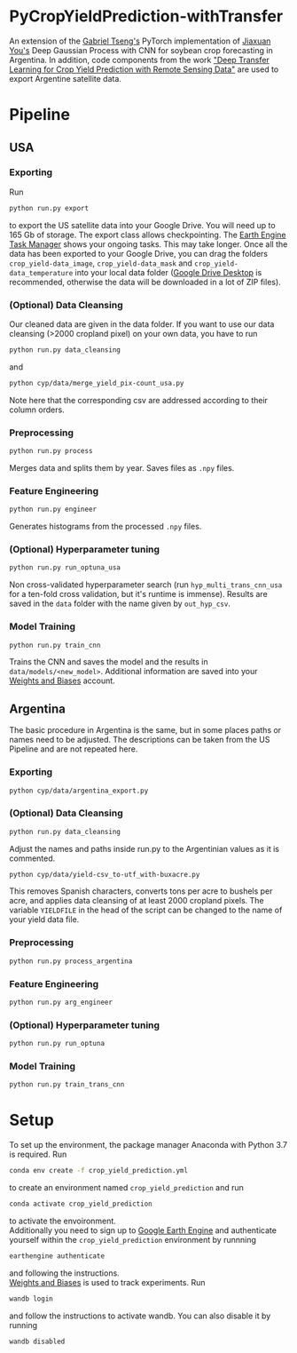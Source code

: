 # PyCropYieldPrediction-withTransfer
An extension of the [Gabriel Tseng's](https://github.com/gabrieltseng/pycrop-yield-prediction) PyTorch implementation of 
[Jiaxuan You's](https://cs.stanford.edu/~ermon/papers/cropyield_AAAI17.pdf) Deep Gaussian Process with CNN for soybean crop forecasting in Argentina.
In addition, code components from the work ["Deep Transfer Learning for Crop Yield Prediction with Remote Sensing Data"](https://github.com/AnnaXWang/deep-transfer-learning-crop-prediction)
are used to export Argentine satellite data.

# Pipeline
## USA
### Exporting
Run 
  ```sh
  python run.py export
  ```
to export the US satellite data into your Google Drive. You will need up to 165 Gb of storage. The export class allows checkpointing.
The [Earth Engine Task Manager](https://code.earthengine.google.com/tasks) shows your ongoing tasks. This may take longer. 
Once all the data has been exported to your Google Drive, you can drag the folders `crop_yield-data_image`, `crop_yield-data_mask` and 
`crop_yield-data_temperature` into your local data folder ([Google Drive Desktop](https://www.google.com/intl/en/drive/download/) is recommended, 
otherwise the data will be downloaded in a lot of ZIP files). 

### (Optional) Data Cleansing
Our cleaned data are given in the data folder. If you want to use our data cleansing (>2000 cropland pixel) on your own data, you have to run 
  ```sh
  python run.py data_cleansing
  ```
and 
  ```sh
  python cyp/data/merge_yield_pix-count_usa.py
  ```
Note here that the corresponding csv are addressed according to their column orders.

###  Preprocessing
  ```sh
  python run.py process
  ```
Merges data and splits them by year. Saves files as `.npy` files.

### Feature Engineering
  ```sh
  python run.py engineer
  ```
Generates histograms from the processed `.npy` files.

### (Optional) Hyperparameter tuning
  ```sh
  python run.py run_optuna_usa
  ```
Non cross-validated hyperparameter search (run `hyp_multi_trans_cnn_usa` for a ten-fold cross validation, but it's runtime is immense). 
Results are saved in the `data` folder with the name given by `out_hyp_csv`.

### Model Training
  ```sh
  python run.py train_cnn
  ```
Trains the CNN and saves the model and the results in `data/models/<new_model>`. Additional information are saved into your [Weights and Biases](https://wandb.ai/site) account.

## Argentina
The basic procedure in Argentina is the same, but in some places paths or names need to be adjusted. The descriptions can be taken from the US Pipeline and are not repeated here.
### Exporting
  ```sh
  python cyp/data/argentina_export.py
  ```
### (Optional) Data Cleansing
  ```sh
  python run.py data_cleansing
  ```
Adjust the names and paths inside run.py to the Argentinian values as it is commented.
  ```sh
  python cyp/data/yield-csv_to-utf_with-buxacre.py
  ```
This removes Spanish characters, converts tons per acre to bushels per acre, and applies data cleansing of at least 2000 cropland pixels. 
The variable `YIELDFILE` in the head of the script can be changed to the name of your yield data file.
### Preprocessing
  ```sh
  python run.py process_argentina
  ```
### Feature Engineering
   ```sh
  python run.py arg_engineer
  ```
### (Optional) Hyperparameter tuning
  ```sh
  python run.py run_optuna
  ```
### Model Training
  ```sh
  python run.py train_trans_cnn
  ```

# Setup
To set up the environment, the package manager Anaconda with Python 3.7 is required. 
Run
  ```sh
  conda env create -f crop_yield_prediction.yml
  ```
to create an environment named `crop_yield_prediction` and run
  ```sh
  conda activate crop_yield_prediction
  ```
to activate the envoironment. <br>
Additionally you need to sign up to [Google Earth Engine](https://developers.google.com/earth-engine/)
and authenticate yourself within the `crop_yield_prediction` environment by runnning
  ```sh
  earthengine authenticate
  ```
and following the instructions. <br>
[Weights and Biases](https://wandb.ai/site) is used to track experiments. Run
  ```sh
  wandb login
  ```
and follow the instructions to activate wandb. You can also disable it by running
  ```sh
  wandb disabled
  ```
